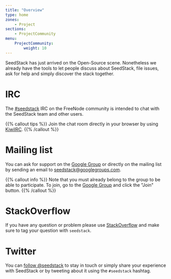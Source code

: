 ```yaml
---
title: "Overview"
type: home
zones:
    - Project
sections:
    - ProjectCommunity
menu:
    ProjectCommunity:
        weight: 10
---
```


SeedStack has just arrived on the Open-Source scene. Nonetheless we already have the tools to let people discuss about
SeedStack, file issues, ask for help and simply discover the stack together.
  
# IRC

The [#seedstack](irc://chat.freenode.net/seedstack) IRC on the FreeNode community is intended to chat with the SeedStack 
team and other users.

{{% callout tips %}}
Join the chat room directly in your browser by using [KiwiIRC](https://kiwiirc.com/client/irc.freenode.net#seedstack).
{{% /callout %}}

# Mailing list

You can ask for support on the [Google Group](https://groups.google.com/forum/#!forum/seedstack) or directly on the 
mailing list by sending an email to [seedstack@googlegroups.com](mailto:seedstack@googlegroups.com). 

{{% callout info %}}
Note that you must already belong to the group to be able to participate. To join, go to the [Google Group](https://groups.google.com/forum/#!forum/seedstack)
and click the "Join" button.
{{% /callout %}}
 
# StackOverflow

If you have any question or problem please use [StackOverflow](http://stackoverflow.com/) and make sure to tag your 
question with `seedstack`.

# Twitter

You can [follow @seedstack](https://twitter.com/intent/follow?screen_name=seedstack) to stay in touch or simply share 
your experience with SeedStack or by tweeting about it using the `#seedstack` hashtag.

